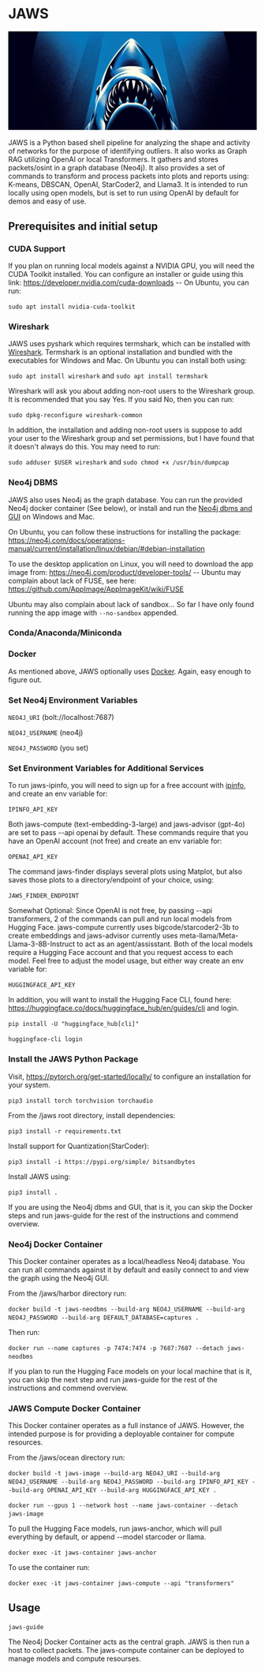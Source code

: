 # JAWS
![hehe](/assets/cover.jpg)

JAWS is a Python based shell pipeline for analyzing the shape and activity of networks for the purpose of identifying outliers. It also works as Graph RAG utilizing OpenAI or local Transformers. It gathers and stores packets/osint in a graph database (Neo4j). It also provides a set of commands to transform and process packets into plots and reports using: K-means, DBSCAN, OpenAI, StarCoder2, and Llama3. It is intended to run locally using open models, but is set to run using OpenAI by default for demos and easy of use.


## Prerequisites and initial setup

### CUDA Support

If you plan on running local models against a NVIDIA GPU, you will need the CUDA Toolkit installed. You can configure an installer or guide using this link: https://developer.nvidia.com/cuda-downloads -- On Ubuntu, you can run:

`sudo apt install nvidia-cuda-toolkit`


### Wireshark

JAWS uses pyshark which requires termshark, which can be installed with [Wireshark](https://www.wireshark.org/). Termshark is an optional installation and bundled with the executables for Windows and Mac. On Ubuntu you can install both using:

`sudo apt install wireshark` and `sudo apt install termshark`

Wireshark will ask you about adding non-root users to the Wireshark group. It is recommended that you say Yes. If you said No, then you can run:

`sudo dpkg-reconfigure wireshark-common`

In addition, the installation and adding non-root users is suppose to add your user to the Wireshark group and set permissions, but I have found that it doesn't always do this. You may need to run:

`sudo adduser $USER wireshark` and `sudo chmod +x /usr/bin/dumpcap`


### Neo4j DBMS

JAWS also uses Neo4j as the graph database. You can run the provided Neo4j docker container (See below), or install and run the [Neo4j dbms and GUI](https://neo4j.com/product/developer-tools/) on Windows and Mac.

On Ubuntu, you can follow these instructions for installing the package: https://neo4j.com/docs/operations-manual/current/installation/linux/debian/#debian-installation

To use the desktop application on Linux, you will need to download the app image from: https://neo4j.com/product/developer-tools/ -- Ubuntu may complain about lack of FUSE, see here: https://github.com/AppImage/AppImageKit/wiki/FUSE

Ubuntu may also complain about lack of sandbox... So far I have only found running the app image with `--no-sandbox` appended.


### Conda/Anaconda/Miniconda




### Docker

As mentioned above, JAWS optionally uses [Docker](https://www.docker.com/). Again, easy enough to figure out.


### Set Neo4j Environment Variables

`NEO4J_URI` (bolt://localhost:7687)

`NEO4J_USERNAME` (neo4j)

`NEO4J_PASSWORD` (you set)


### Set Environment Variables for Additional Services

To run jaws-ipinfo, you will need to sign up for a free account with [ipinfo](https://ipinfo.io/), and create an env variable for:

`IPINFO_API_KEY`


Both jaws-compute (text-embedding-3-large) and jaws-advisor (gpt-4o) are set to pass --api openai by default. These commands require that you have an OpenAI account (not free) and create an env variable for: 

`OPENAI_API_KEY`


The command jaws-finder displays several plots using Matplot, but also saves those plots to a directory/endpoint of your choice, using:

`JAWS_FINDER_ENDPOINT`


Somewhat Optional: Since OpenAI is not free, by passing --api transformers, 2 of the commands can pull and run local models from Hugging Face. jaws-compute currently uses bigcode/starcoder2-3b to create embeddings and jaws-advisor currently uses meta-llama/Meta-Llama-3-8B-Instruct to act as an agent/assisstant. Both of the local models require a Hugging Face account and that you request access to each model. Feel free to adjust the model usage, but either way create an env variable for:

`HUGGINGFACE_API_KEY`

In addition, you will want to install the Hugging Face CLI, found here: https://huggingface.co/docs/huggingface_hub/en/guides/cli and login.

`pip install -U "huggingface_hub[cli]"`

`huggingface-cli login`


### Install the JAWS Python Package

Visit, https://pytorch.org/get-started/locally/ to configure an installation for your system.

`pip3 install torch torchvision torchaudio`


From the /jaws root directory, install dependencies:

`pip3 install -r requirements.txt`


Install support for Quantization(StarCoder):

`pip3 install -i https://pypi.org/simple/ bitsandbytes`


Install JAWS using:

`pip3 install .`


If you are using the Neo4j dbms and GUI, that is it, you can skip the Docker steps and run jaws-guide for the rest of the instructions and commend overview.


### Neo4j Docker Container

This Docker container operates as a local/headless Neo4j database. You can run all commands against it by default and easily connect to and view the graph using the Neo4j GUI.

From the /jaws/harbor directory run: 

`docker build -t jaws-neodbms --build-arg NEO4J_USERNAME --build-arg NEO4J_PASSWORD --build-arg DEFAULT_DATABASE=captures .` 


Then run: 

`docker run --name captures -p 7474:7474 -p 7687:7687 --detach jaws-neodbms`


If you plan to run the Hugging Face models on your local machine that is it, you can skip the next step and run jaws-guide for the rest of the instructions and commend overview.


### JAWS Compute Docker Container

This Docker container operates as a full instance of JAWS. However, the intended purpose is for providing a deployable container for compute resources.


From the /jaws/ocean directory run:

`docker build -t jaws-image --build-arg NEO4J_URI --build-arg NEO4J_USERNAME --build-arg NEO4J_PASSWORD --build-arg IPINFO_API_KEY --build-arg OPENAI_API_KEY --build-arg HUGGINGFACE_API_KEY .`

`docker run --gpus 1 --network host --name jaws-container --detach jaws-image`


To pull the Hugging Face models, run jaws-anchor, which will pull everything by default, or append --model starcoder or llama.

`docker exec -it jaws-container jaws-anchor`


To use the container run:

`docker exec -it jaws-container jaws-compute --api "transformers"`


## Usage

`jaws-guide`

The Neo4j Docker Container acts as the central graph. JAWS is then run a host to collect packets. The jaws-compute container can be deployed to manage models and compute resourses.
